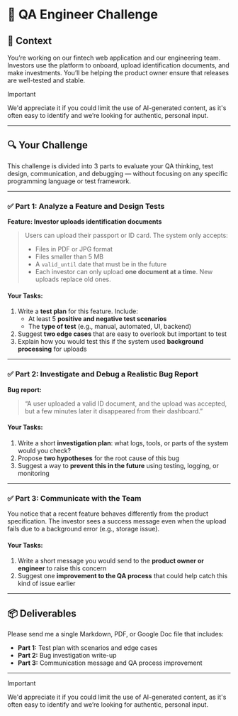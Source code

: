 # 🧪 QA Engineer Challenge

## 🏦 Context

You’re working on our fintech web application and our engineering team. Investors use the platform to onboard, upload identification documents, and make investments. You’ll be helping the product owner ensure that releases are well-tested and stable.

> [!IMPORTANT]
> We'd appreciate it if you could limit the use of AI-generated content, as it's often easy to identify and we’re looking for authentic, personal input.
---

## 🔍 Your Challenge

This challenge is divided into 3 parts to evaluate your QA thinking, test design, communication, and debugging — without focusing on any specific programming language or test framework.

---

### ✅ Part 1: Analyze a Feature and Design Tests

**Feature: Investor uploads identification documents**

> Users can upload their passport or ID card. The system only accepts:
>
> - Files in PDF or JPG format  
> - Files smaller than 5 MB  
> - A `valid_until` date that must be in the future  
> - Each investor can only upload **one document at a time**. New uploads replace old ones.

#### Your Tasks:

1. Write a **test plan** for this feature. Include:
   - At least 5 **positive and negative test scenarios**
   - The **type of test** (e.g., manual, automated, UI, backend)
2. Suggest **two edge cases** that are easy to overlook but important to test
3. Explain how you would test this if the system used **background processing** for uploads

---

### ✅ Part 2: Investigate and Debug a Realistic Bug Report

**Bug report:**

> “A user uploaded a valid ID document, and the upload was accepted, but a few minutes later it disappeared from their dashboard.”

#### Your Tasks:

1. Write a short **investigation plan**: what logs, tools, or parts of the system would you check?
2. Propose **two hypotheses** for the root cause of this bug
3. Suggest a way to **prevent this in the future** using testing, logging, or monitoring

---

### ✅ Part 3: Communicate with the Team

You notice that a recent feature behaves differently from the product specification. The investor sees a success message even when the upload fails due to a background error (e.g., storage issue).

#### Your Tasks:

1. Write a short message you would send to the **product owner or engineer** to raise this concern
2. Suggest one **improvement to the QA process** that could help catch this kind of issue earlier

---

## 📦 Deliverables

Please send me a single Markdown, PDF, or Google Doc file that includes:

- **Part 1:** Test plan with scenarios and edge cases
- **Part 2:** Bug investigation write-up
- **Part 3:** Communication message and QA process improvement

---

> [!IMPORTANT]
> We'd appreciate it if you could limit the use of AI-generated content, as it's often easy to identify and we’re looking for authentic, personal input.

